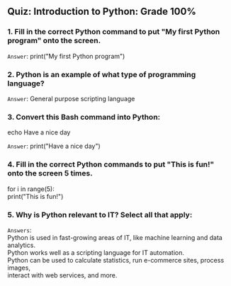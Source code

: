 ## Quiz: Introduction to Python: Grade 100%

### 1. Fill in the correct Python command to put "My first Python program" onto the screen. 

`Answer`: print("My first Python program")

### 2. Python is an example of what type of programming language?

`Answer`: General purpose scripting language

### 3. Convert this Bash command into Python: 

echo Have a nice day

`Answer`: print("Have a nice day")

### 4. Fill in the correct Python commands to put "This is fun!" onto the screen 5 times. 

for i in range(5):   
  print("This is fun!")  

### 5. Why is Python relevant to IT? Select all that apply: 

`Answers`:   
Python is used in fast-growing areas of IT, like machine learning and data analytics.  
Python works well as a scripting language for IT automation.   
Python can be used to calculate statistics, run e-commerce sites, process images,  
interact with web services, and more.   
